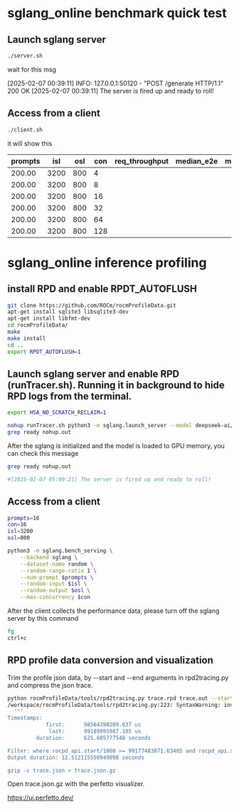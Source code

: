 # sglang_online benchmark quick test

## Launch sglang server
```bash
./server.sh
```

wait for this msg

[2025-02-07 00:39:11] INFO:     127.0.0.1:50120 - "POST /generate HTTP/1.1" 200 OK
[2025-02-07 00:39:11] The server is fired up and ready to roll!

## Access from a client
```bash
./client.sh
```
it will show this

| prompts | isl  | osl | con | req_throughput | median_e2e | median_ttft | median_tpot |
| ------- | ---- | --- | --- | -------------- | ---------- | ----------- | ----------- |
| 200.00  | 3200 | 800 | 4   |                |            |             |             |
| 200.00  | 3200 | 800 | 8   |                |            |             |             |
| 200.00  | 3200 | 800 | 16  |                |            |             |             |
| 200.00  | 3200 | 800 | 32  |                |            |             |             |
| 200.00  | 3200 | 800 | 64  |                |            |             |             |
| 200.00  | 3200 | 800 | 128 |                |            |             |             |

# sglang_online inference profiling

## install RPD and enable RPDT_AUTOFLUSH

```bash
git clone https://github.com/ROCm/rocmProfileData.git
apt-get install sqlite3 libsqlite3-dev
apt-get install libfmt-dev
cd rocmProfileData/
make
make install
cd ..
export RPDT_AUTOFLUSH=1
```

## Launch sglang server and enable RPD (runTracer.sh). Running it in background to hide RPD logs from the terminal.

```bash
export HSA_NO_SCRATCH_RECLAIM=1

nohup runTracer.sh python3 -m sglang.launch_server --model deepseek-ai/DeepSeek-V3 --tp 8 --trust-remote-code --disable-radix-cache &
grep ready nohup.out
```

After the sglang is initialized and the model is loaded to GPU memory, you can check this message 

```bash
grep ready nohup.out

#[2025-02-07 05:09:21] The server is fired up and ready to roll!
```

## Access from a client

```bash
prompts=16
con=16
isl=3200
osl=800

python3 -m sglang.bench_serving \
	--backend sglang \
	--dataset-name random \
	--random-range-ratio 1 \
	--num-prompt $prompts \
	--random-input $isl \
	--random-output $osl \
	--max-concurrency $con 

```

After the client collects the performance data, please turn off the sglang server by this command

```bash
fg
ctrl+c
```

## RPD profile data conversion and visualization

Trim the profile json data, by --start and --end arguments in rpd2tracing.py and compress the json trace. 

```bash
python rocmProfileData/tools/rpd2tracing.py trace.rpd trace.out --start 98% --end 100%
/workspace/rocmProfileData/tools/rpd2tracing.py:223: SyntaxWarning: invalid escape sequence '\('
  '''
Timestamps:
            first:      98564390209.637 us
             last:      99189995987.185 us
         duration:      625.605777548 seconds

Filter: where rocpd_api.start/1000 >= 99177483871.63405 and rocpd_api.start/1000 <= 99189995987.185
Output duration: 12.512115550949098 seconds

gzip -c trace.json > trace.json.gz
```

Open trace.json.gz with the perfetto visualizer. 

https://ui.perfetto.dev/
